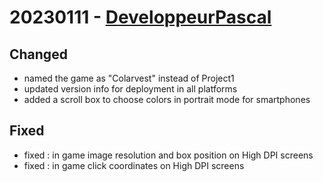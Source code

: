 # 20230111 - [DeveloppeurPascal](https://github.com/DeveloppeurPascal)

## Changed

* named the game as "Colarvest" instead of Project1
* updated version info for deployment in all platforms
* added a scroll box to choose colors in portrait mode for smartphones

## Fixed

* fixed : in game image resolution and box position on High DPI screens
* fixed : in game click coordinates on High DPI screens
